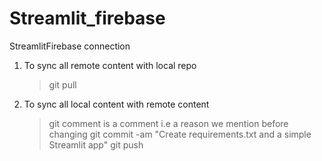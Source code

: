 # Streamlit_firebase
StreamlitFirebase connection

1. To sync all remote content with local repo
    >git pull

2. To sync all local content with remote content
    >git comment is a comment i.e a reason we mention before changing
    >git commit -am "Create requirements.txt and a simple Streamlit app"
    >git push